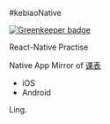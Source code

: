 #kebiaoNative

[![Greenkeeper badge](https://badges.greenkeeper.io/wssgcg1213/kebiaoNative.svg)](https://greenkeeper.io/)

React-Native Practise



Native App Mirror of [课表](http://hongyan.cqupt.edu.cn/MagicLoop/index.php?s=/addon/CourseTable/CourseTable/index/openid/ouRCyjsp3eo3FJil24fV625V_6no/token/gh_68f0a1ffc303.html)

- iOS 
- Android



Ling.